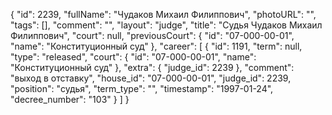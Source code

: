 {
    "id": 2239,
    "fullName": "Чудаков Михаил Филиппович",
    "photoURL": "",
    "tags": [],
    "comment": "",
    "layout": "judge",
    "title": "Судья Чудаков Михаил Филиппович",
    "court": null,
    "previousCourt": {
        "id": "07-000-00-01",
        "name": "Конституционный суд"
    },
    "career": [
        {
            "id": 1191,
            "term": null,
            "type": "released",
            "court": {
                "id": "07-000-00-01",
                "name": "Конституционный суд"
            },
            "extra": {
                "judge_id": 2239
            },
            "comment": "выход в отставку",
            "house_id": "07-000-00-01",
            "judge_id": 2239,
            "position": "судья",
            "term_type": "",
            "timestamp": "1997-01-24",
            "decree_number": "103"
        }
    ]
}